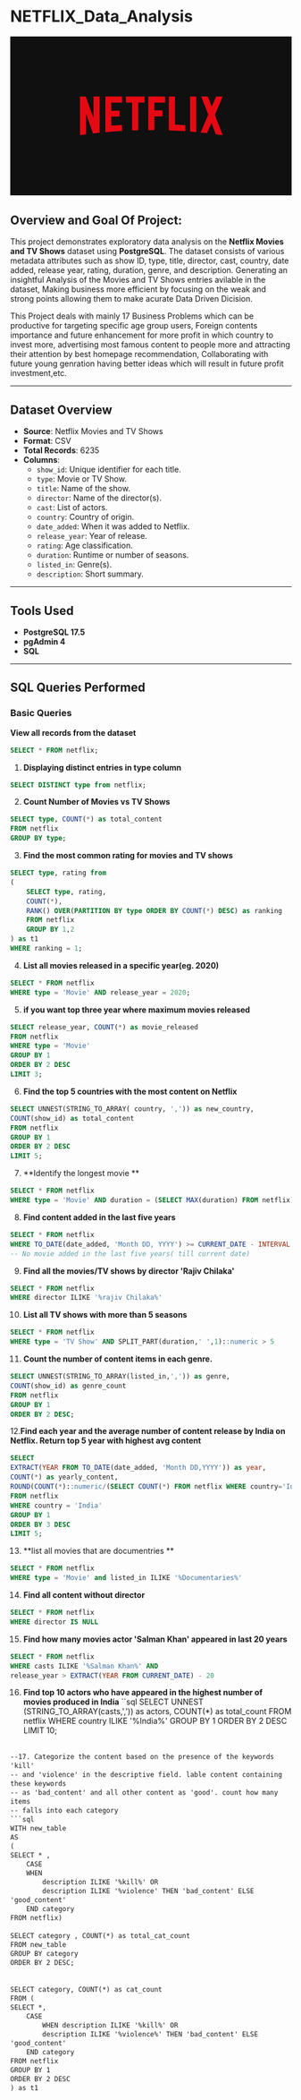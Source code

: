 # **NETFLIX_Data_Analysis**

![NETFLIX_LOGO](https://github.com/vj220803/NETFLIX_Data_Analysis/blob/main/NETFLIX_LOGO.jpg)

## Overview and Goal Of Project:
This project demonstrates exploratory data analysis on the **Netflix Movies and TV Shows** dataset using **PostgreSQL**. The dataset consists of various metadata attributes such as show ID, type, title, director, cast, country, date added, release year, rating, duration, genre, and description. Generating an insightful Analysis of the Movies and TV Shows entries avilable in the dataset, Making business more efficient by focusing on the weak and strong points allowing them to make acurate Data Driven Dicision.

This Project deals with mainly 17 Business Problems which can be productive for targeting specific age group users, Foreign contents importance and future enhancement for more profit in which country to invest more, advertising most famous content to people more and attracting their attention by best homepage recommendation, Collaborating with future young genration having better ideas which will result in future profit investment,etc.

---

## Dataset Overview

- **Source**: Netflix Movies and TV Shows 
- **Format**: CSV
- **Total Records**: 6235
- **Columns**:
  - `show_id`: Unique identifier for each title.
  - `type`: Movie or TV Show.
  - `title`: Name of the show.
  - `director`: Name of the director(s).
  - `cast`: List of actors.
  - `country`: Country of origin.
  - `date_added`: When it was added to Netflix.
  - `release_year`: Year of release.
  - `rating`: Age classification.
  - `duration`: Runtime or number of seasons.
  - `listed_in`: Genre(s).
  - `description`: Short summary.

---

## Tools Used

- **PostgreSQL 17.5**
- **pgAdmin 4**
- **SQL** 

---

## SQL Queries Performed

### Basic Queries

**View all records from the dataset**
   ```sql
   SELECT * FROM netflix;
   ```

1. **Displaying distinct entries in type column**
```sql
SELECT DISTINCT type from netflix;
```

2. **Count Number of Movies vs TV Shows**
```sql
SELECT type, COUNT(*) as total_content 
FROM netflix
GROUP BY type;
```

3. **Find the most common rating for movies and TV shows**
```sql
SELECT type, rating from 
(
	SELECT type, rating,
	COUNT(*),
	RANK() OVER(PARTITION BY type ORDER BY COUNT(*) DESC) as ranking
	FROM netflix
	GROUP BY 1,2
) as t1
WHERE ranking = 1;
```

4. **List all movies released in a specific year(eg. 2020)**

```sql
SELECT * FROM netflix
WHERE type = 'Movie' AND release_year = 2020;
```

5. **if you want top three year where maximum movies released**
```sql
SELECT release_year, COUNT(*) as movie_released
FROM netflix
WHERE type = 'Movie' 
GROUP BY 1
ORDER BY 2 DESC
LIMIT 3;
```

6. **Find the top 5 countries with the most content on Netflix**
```sql
SELECT UNNEST(STRING_TO_ARRAY( country, ',')) as new_country,
COUNT(show_id) as total_content
FROM netflix 
GROUP BY 1
ORDER BY 2 DESC
LIMIT 5;
```

7. **Identify the longest movie **
```sql
SELECT * FROM netflix
WHERE type = 'Movie' AND duration = (SELECT MAX(duration) FROM netflix)
```

8. **Find content added in the last five years**
```sql
SELECT * FROM netflix
WHERE TO_DATE(date_added, 'Month DD, YYYY') >= CURRENT_DATE - INTERVAL '5 years';
-- No movie added in the last five years( till current date)
```

9. **Find all the movies/TV shows by director 'Rajiv Chilaka'**
```sql
SELECT * FROM netflix
WHERE director ILIKE '%rajiv Chilaka%'
```

10. **List all TV shows with more than 5 seasons**
```sql
SELECT * FROM netflix
WHERE type = 'TV Show' AND SPLIT_PART(duration,' ',1)::numeric > 5
```

11. **Count the number of content items in each genre.**
```sql
SELECT UNNEST(STRING_TO_ARRAY(listed_in,',')) as genre,
COUNT(show_id) as genre_count
FROM netflix 
GROUP BY 1
ORDER BY 2 DESC;
```

12.**Find each year and the average number of content release by India on Netflix. Return top 5 year with highest avg content**
```sql
SELECT 
EXTRACT(YEAR FROM TO_DATE(date_added, 'Month DD,YYYY')) as year, 
COUNT(*) as yearly_content,
ROUND(COUNT(*)::numeric/(SELECT COUNT(*) FROM netflix WHERE country='India')::numeric*100,2) as avg_content_per_year
FROM netflix
WHERE country = 'India'
GROUP BY 1
ORDER BY 3 DESC
LIMIT 5;
```

13. **list all movies that are documentries **
```sql
SELECT * FROM netflix
WHERE type = 'Movie' and listed_in ILIKE '%Documentaries%'
```

14. **Find all content without director**
```sql
SELECT * FROM netflix
WHERE director IS NULL
```

15. **Find how many movies actor 'Salman Khan' appeared in last 20 years**
```sql
SELECT * FROM netflix
WHERE casts ILIKE '%Salman Khan%' AND
release_year > EXTRACT(YEAR FROM CURRENT_DATE) - 20
```

16. **Find top 10 actors who have appeared in the highest number of movies produced in India**
``sql
SELECT 
UNNEST (STRING_TO_ARRAY(casts,',')) as actors,
COUNT(*) as total_count
FROM netflix
WHERE country ILIKE '%India%' 
GROUP BY 1
ORDER BY 2 DESC
LIMIT 10;
```

--17. Categorize the content based on the presence of the keywords 'kill'
-- and 'violence' in the descriptive field. lable content containing these keywords 
-- as 'bad_content' and all other content as 'good'. count how many items 
-- falls into each category
```sql
WITH new_table 
AS
(
SELECT * , 
	CASE
	WHEN 
		description ILIKE '%kill%' OR
		description ILIKE '%violence' THEN 'bad_content' ELSE 'good_content' 
	END category 
FROM netflix)

SELECT category , COUNT(*) as total_cat_count
FROM new_table
GROUP BY category
ORDER BY 2 DESC;


SELECT category, COUNT(*) as cat_count
FROM (
SELECT *,
	CASE
		WHEN description ILIKE '%kill%' OR
		description ILIKE '%violence%' THEN 'bad_content' ELSE 'good_content'
	END category
FROM netflix
GROUP BY 1
ORDER BY 2 DESC
) as t1
```
   


